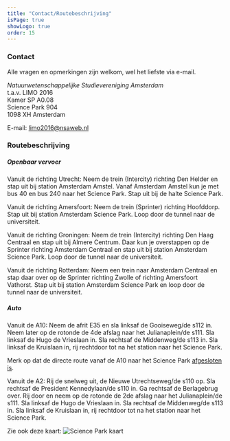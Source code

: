 ```yaml
---
title: "Contact/Routebeschrijving"
isPage: true
showLogo: true
order: 15
---
```


### Contact

Alle vragen en opmerkingen zijn welkom, wel het liefste via e-mail.

_Natuurwetenschappelijke Studievereniging Amsterdam_  
t.a.v. LIMO 2016  
Kamer SP A0.08  
Science Park 904  
1098 XH Amsterdam  

E-mail: <limo2016@nsaweb.nl>  


### Routebeschrijving

##### Openbaar vervoer

Vanuit de richting Utrecht:
Neem de trein (Intercity) richting Den Helder en stap uit bij station Amsterdam Amstel. Vanaf Amsterdam Amstel kun je met bus 40 en bus 240 naar het Science Park. Stap uit bij de halte Science Park.

Vanuit de richting Amersfoort:
Neem de trein (Sprinter) richting Hoofddorp. Stap uit bij station Amsterdam Science Park. Loop door de tunnel naar de universiteit.

Vanuit de richting Groningen:
Neem de trein (Intercity) richting Den Haag Centraal en stap uit bij Almere Centrum. Daar kun je overstappen op de Sprinter richting Amsterdam Centraal en stap uit bij station Amsterdam Science Park. Loop door de tunnel naar de universiteit.

Vanuit de richting Rotterdam:
Neem een trein naar Amsterdam Centraal en stap daar over op de Sprinter richting Zwolle of richting Amersfoort Vathorst. Stap uit bij station Amsterdam Science Park en loop door de tunnel naar de universiteit.


##### Auto

Vanuit de A10:
Neem de afrit E35 en sla linksaf de Gooiseweg/de s112 in. Neem later op de rotonde de 4de afslag naar het Julianaplein/de s111. Sla linksaf de Hugo de Vrieslaan in. Sla rechtsaf de Middenweg/de s113 in. Sla linksaf de Kruislaan in, rij rechtdoor tot na het station naar het Science Park.

Merk op dat de directe route vanaf de A10 naar het Science Park [afgesloten is](http://www.gvb.nl/sites/default/files/middenweg.pdf).

Vanuit de A2:
Rij de snelweg uit, de Nieuwe Utrechtseweg/de s110 op. Sla rechtsaf de President Kennedylaan/de s110 in. Ga rechtsaf de Berlagebrug over. Rij door en neem op de rotonde de 2de afslag naar het Julianaplein/de s111. Sla linksaf de Hugo de Vrieslaan in. Sla rechtsaf de Middenweg/de s113 in. Sla linksaf de Kruislaan in, rij rechtdoor tot na het station naar het Science Park.

Zie ook deze kaart:
<img id="kaart" class="img-responsive commissie-foto" src="img/kaart.png" alt="Science Park kaart" />
